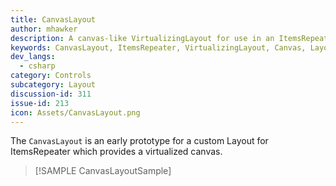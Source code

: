 ```yaml
---
title: CanvasLayout
author: mhawker
description: A canvas-like VirtualizingLayout for use in an ItemsRepeater
keywords: CanvasLayout, ItemsRepeater, VirtualizingLayout, Canvas, Layout, Panel, Arrange
dev_langs:
  - csharp
category: Controls
subcategory: Layout
discussion-id: 311
issue-id: 213
icon: Assets/CanvasLayout.png
---
```


The `CanvasLayout` is an early prototype for a custom Layout for ItemsRepeater which provides a virtualized canvas.

> [!SAMPLE CanvasLayoutSample]
